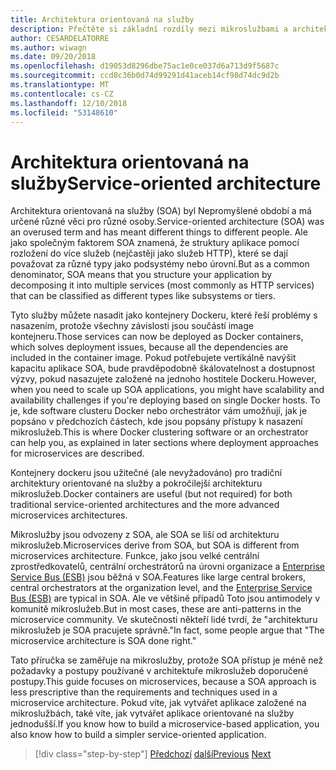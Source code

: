 ```yaml
---
title: Architektura orientovaná na služby
description: Přečtěte si základní rozdíly mezi mikroslužbami a architektura orientovaná na služby (SOA).
author: CESARDELATORRE
ms.author: wiwagn
ms.date: 09/20/2018
ms.openlocfilehash: d19053d8296dbe75ac1e0ce037d6a713d9f5687c
ms.sourcegitcommit: ccd8c36b0d74d99291d41aceb14cf98d74dc9d2b
ms.translationtype: MT
ms.contentlocale: cs-CZ
ms.lasthandoff: 12/10/2018
ms.locfileid: "53148610"
---
```

# <a name="service-oriented-architecture"></a><span data-ttu-id="1b9c9-103">Architektura orientovaná na služby</span><span class="sxs-lookup"><span data-stu-id="1b9c9-103">Service-oriented architecture</span></span>

<span data-ttu-id="1b9c9-104">Architektura orientovaná na služby (SOA) byl Nepromyšlené období a má určené různé věci pro různé osoby.</span><span class="sxs-lookup"><span data-stu-id="1b9c9-104">Service-oriented architecture (SOA) was an overused term and has meant different things to different people.</span></span> <span data-ttu-id="1b9c9-105">Ale jako společným faktorem SOA znamená, že struktury aplikace pomocí rozložení do více služeb (nejčastěji jako služeb HTTP), které se dají považovat za různé typy jako podsystémy nebo úrovní.</span><span class="sxs-lookup"><span data-stu-id="1b9c9-105">But as a common denominator, SOA means that you structure your application by decomposing it into multiple services (most commonly as HTTP services) that can be classified as different types like subsystems or tiers.</span></span>

<span data-ttu-id="1b9c9-106">Tyto služby můžete nasadit jako kontejnery Dockeru, které řeší problémy s nasazením, protože všechny závislosti jsou součástí image kontejneru.</span><span class="sxs-lookup"><span data-stu-id="1b9c9-106">Those services can now be deployed as Docker containers, which solves deployment issues, because all the dependencies are included in the container image.</span></span> <span data-ttu-id="1b9c9-107">Pokud potřebujete vertikálně navýšit kapacitu aplikace SOA, bude pravděpodobně škálovatelnost a dostupnost výzvy, pokud nasazujete založené na jednoho hostitele Dockeru.</span><span class="sxs-lookup"><span data-stu-id="1b9c9-107">However, when you need to scale up SOA applications, you might have scalability and availability challenges if you're deploying based on single Docker hosts.</span></span> <span data-ttu-id="1b9c9-108">To je, kde software clusteru Docker nebo orchestrátor vám umožňují, jak je popsáno v předchozích částech, kde jsou popsány přístupy k nasazení mikroslužeb.</span><span class="sxs-lookup"><span data-stu-id="1b9c9-108">This is where Docker clustering software or an orchestrator can help you, as explained in later sections where deployment approaches for microservices are described.</span></span>

<span data-ttu-id="1b9c9-109">Kontejnery dockeru jsou užitečné (ale nevyžadováno) pro tradiční architektury orientované na služby a pokročilejší architekturu mikroslužeb.</span><span class="sxs-lookup"><span data-stu-id="1b9c9-109">Docker containers are useful (but not required) for both traditional service-oriented architectures and the more advanced microservices architectures.</span></span>

<span data-ttu-id="1b9c9-110">Mikroslužby jsou odvozeny z SOA, ale SOA se liší od architekturu mikroslužeb.</span><span class="sxs-lookup"><span data-stu-id="1b9c9-110">Microservices derive from SOA, but SOA is different from microservices architecture.</span></span> <span data-ttu-id="1b9c9-111">Funkce, jako jsou velké centrální zprostředkovatelů, centrální orchestrátorů na úrovni organizace a [Enterprise Service Bus (ESB)](https://en.wikipedia.org/wiki/Enterprise_service_bus) jsou běžná v SOA.</span><span class="sxs-lookup"><span data-stu-id="1b9c9-111">Features like large central brokers, central orchestrators at the organization level, and the [Enterprise Service Bus (ESB)](https://en.wikipedia.org/wiki/Enterprise_service_bus) are typical in SOA.</span></span> <span data-ttu-id="1b9c9-112">Ale ve většině případů Toto jsou antimodely v komunitě mikroslužeb.</span><span class="sxs-lookup"><span data-stu-id="1b9c9-112">But in most cases, these are anti-patterns in the microservice community.</span></span> <span data-ttu-id="1b9c9-113">Ve skutečnosti někteří lidé tvrdí, že "architekturu mikroslužeb je SOA pracujete správně."</span><span class="sxs-lookup"><span data-stu-id="1b9c9-113">In fact, some people argue that "The microservice architecture is SOA done right."</span></span>

<span data-ttu-id="1b9c9-114">Tato příručka se zaměřuje na mikroslužby, protože SOA přístup je méně než požadavky a postupy používané v architektuře mikroslužeb doporučené postupy.</span><span class="sxs-lookup"><span data-stu-id="1b9c9-114">This guide focuses on microservices, because a SOA approach is less prescriptive than the requirements and techniques used in a microservice architecture.</span></span> <span data-ttu-id="1b9c9-115">Pokud víte, jak vytvářet aplikace založené na mikroslužbách, také víte, jak vytvářet aplikace orientované na služby jednodušší.</span><span class="sxs-lookup"><span data-stu-id="1b9c9-115">If you know how to build a microservice-based application, you also know how to build a simpler service-oriented application.</span></span>

>[!div class="step-by-step"]
><span data-ttu-id="1b9c9-116">[Předchozí](docker-application-state-data.md)
>[další](microservices-architecture.md)</span><span class="sxs-lookup"><span data-stu-id="1b9c9-116">[Previous](docker-application-state-data.md)
[Next](microservices-architecture.md)</span></span>